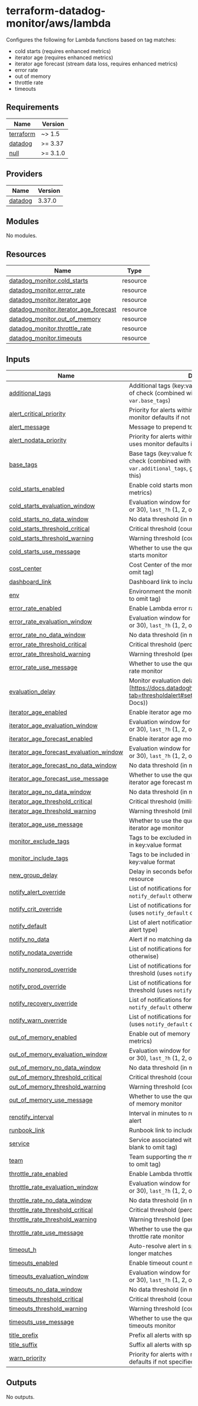 # terraform-datadog-monitor/aws/lambda

Configures the following for Lambda functions based on tag matches:

* cold starts (requires enhanced metrics)
* iterator age (requires enhanced metrics)
* iterator age forecast (stream data loss, requires enhanced metrics)
* error rate
* out of memory
* throttle rate
* timeouts

<!-- BEGIN_TF_DOCS -->
## Requirements

| Name | Version |
|------|---------|
| <a name="requirement_terraform"></a> [terraform](#requirement\_terraform) | ~> 1.5 |
| <a name="requirement_datadog"></a> [datadog](#requirement\_datadog) | >= 3.37 |
| <a name="requirement_null"></a> [null](#requirement\_null) | >= 3.1.0 |

## Providers

| Name | Version |
|------|---------|
| <a name="provider_datadog"></a> [datadog](#provider\_datadog) | 3.37.0 |

## Modules

No modules.

## Resources

| Name | Type |
|------|------|
| [datadog_monitor.cold_starts](https://registry.terraform.io/providers/datadog/datadog/latest/docs/resources/monitor) | resource |
| [datadog_monitor.error_rate](https://registry.terraform.io/providers/datadog/datadog/latest/docs/resources/monitor) | resource |
| [datadog_monitor.iterator_age](https://registry.terraform.io/providers/datadog/datadog/latest/docs/resources/monitor) | resource |
| [datadog_monitor.iterator_age_forecast](https://registry.terraform.io/providers/datadog/datadog/latest/docs/resources/monitor) | resource |
| [datadog_monitor.out_of_memory](https://registry.terraform.io/providers/datadog/datadog/latest/docs/resources/monitor) | resource |
| [datadog_monitor.throttle_rate](https://registry.terraform.io/providers/datadog/datadog/latest/docs/resources/monitor) | resource |
| [datadog_monitor.timeouts](https://registry.terraform.io/providers/datadog/datadog/latest/docs/resources/monitor) | resource |

## Inputs

| Name | Description | Type | Default | Required |
|------|-------------|------|---------|:--------:|
| <a name="input_additional_tags"></a> [additional\_tags](#input\_additional\_tags) | Additional tags (key:value format) to add to this type of check (combined with `local.tags` and `var.base_tags`) | `list(string)` | `[]` | no |
| <a name="input_alert_critical_priority"></a> [alert\_critical\_priority](#input\_alert\_critical\_priority) | Priority for alerts within critical threshold (P1-P5, uses monitor defaults if not specified) | `string` | `null` | no |
| <a name="input_alert_message"></a> [alert\_message](#input\_alert\_message) | Message to prepend to alert notifications | `string` | `"Alert"` | no |
| <a name="input_alert_nodata_priority"></a> [alert\_nodata\_priority](#input\_alert\_nodata\_priority) | Priority for alerts within warning threshold (P1-P5, uses monitor defaults if not specified) | `string` | `null` | no |
| <a name="input_base_tags"></a> [base\_tags](#input\_base\_tags) | Base tags (key:value format) to add to this type of check (combined with `local.tags` and `var.additional_tags`, generally you should not change this) | `list(string)` | <pre>[<br>  "resource:lambda"<br>]</pre> | no |
| <a name="input_cold_starts_enabled"></a> [cold\_starts\_enabled](#input\_cold\_starts\_enabled) | Enable cold starts monitor (requires enhanced metrics) | `bool` | `false` | no |
| <a name="input_cold_starts_evaluation_window"></a> [cold\_starts\_evaluation\_window](#input\_cold\_starts\_evaluation\_window) | Evaluation window for monitor (`last_?m` (1, 5, 10, 15, or 30), `last_?h` (1, 2, or 4), or `last_1d`] | `string` | `"last_4h"` | no |
| <a name="input_cold_starts_no_data_window"></a> [cold\_starts\_no\_data\_window](#input\_cold\_starts\_no\_data\_window) | No data threshold (in minutes, null to disable) | `number` | `null` | no |
| <a name="input_cold_starts_threshold_critical"></a> [cold\_starts\_threshold\_critical](#input\_cold\_starts\_threshold\_critical) | Critical threshold (count) | `number` | `null` | no |
| <a name="input_cold_starts_threshold_warning"></a> [cold\_starts\_threshold\_warning](#input\_cold\_starts\_threshold\_warning) | Warning threshold (count) | `number` | `null` | no |
| <a name="input_cold_starts_use_message"></a> [cold\_starts\_use\_message](#input\_cold\_starts\_use\_message) | Whether to use the query alert base message for cold starts monitor | `bool` | `false` | no |
| <a name="input_cost_center"></a> [cost\_center](#input\_cost\_center) | Cost Center of the monitored resource (leave blank to omit tag) | `string` | `null` | no |
| <a name="input_dashboard_link"></a> [dashboard\_link](#input\_dashboard\_link) | Dashboard link to include in message | `string` | `null` | no |
| <a name="input_env"></a> [env](#input\_env) | Environment the monitored resource is in (leave blank to omit tag) | `string` | `null` | no |
| <a name="input_error_rate_enabled"></a> [error\_rate\_enabled](#input\_error\_rate\_enabled) | Enable Lambda error rate monitor | `bool` | `true` | no |
| <a name="input_error_rate_evaluation_window"></a> [error\_rate\_evaluation\_window](#input\_error\_rate\_evaluation\_window) | Evaluation window for monitor (`last_?m` (1, 5, 10, 15, or 30), `last_?h` (1, 2, or 4), or `last_1d`] | `string` | `"last_5m"` | no |
| <a name="input_error_rate_no_data_window"></a> [error\_rate\_no\_data\_window](#input\_error\_rate\_no\_data\_window) | No data threshold (in minutes, 0 to disable) | `number` | `10` | no |
| <a name="input_error_rate_threshold_critical"></a> [error\_rate\_threshold\_critical](#input\_error\_rate\_threshold\_critical) | Critical threshold (percentage, 0-100) | `number` | `75` | no |
| <a name="input_error_rate_threshold_warning"></a> [error\_rate\_threshold\_warning](#input\_error\_rate\_threshold\_warning) | Warning threshold (percentage, 0-100) | `number` | `25` | no |
| <a name="input_error_rate_use_message"></a> [error\_rate\_use\_message](#input\_error\_rate\_use\_message) | Whether to use the query alert base message for error rate monitor | `bool` | `true` | no |
| <a name="input_evaluation_delay"></a> [evaluation\_delay](#input\_evaluation\_delay) | Monitor evaluation delay (see [https://docs.datadoghq.com/monitors/configuration/?tab=thresholdalert#set-alert-conditions](Datadog Docs)) | `number` | `900` | no |
| <a name="input_iterator_age_enabled"></a> [iterator\_age\_enabled](#input\_iterator\_age\_enabled) | Enable iterator age monitor | `bool` | `false` | no |
| <a name="input_iterator_age_evaluation_window"></a> [iterator\_age\_evaluation\_window](#input\_iterator\_age\_evaluation\_window) | Evaluation window for monitor (`last_?m` (1, 5, 10, 15, or 30), `last_?h` (1, 2, or 4), or `last_1d`] | `string` | `"last_1h"` | no |
| <a name="input_iterator_age_forecast_enabled"></a> [iterator\_age\_forecast\_enabled](#input\_iterator\_age\_forecast\_enabled) | Enable iterator age monitor | `bool` | `false` | no |
| <a name="input_iterator_age_forecast_evaluation_window"></a> [iterator\_age\_forecast\_evaluation\_window](#input\_iterator\_age\_forecast\_evaluation\_window) | Evaluation window for monitor (`last_?m` (1, 5, 10, 15, or 30), `last_?h` (1, 2, or 4), or `last_1d`] | `string` | `"last_1d"` | no |
| <a name="input_iterator_age_forecast_no_data_window"></a> [iterator\_age\_forecast\_no\_data\_window](#input\_iterator\_age\_forecast\_no\_data\_window) | No data threshold (in minutes, null to disable) | `number` | `null` | no |
| <a name="input_iterator_age_forecast_use_message"></a> [iterator\_age\_forecast\_use\_message](#input\_iterator\_age\_forecast\_use\_message) | Whether to use the query alert base message for iterator age forecast monitor | `bool` | `false` | no |
| <a name="input_iterator_age_no_data_window"></a> [iterator\_age\_no\_data\_window](#input\_iterator\_age\_no\_data\_window) | No data threshold (in minutes, null to disable) | `number` | `null` | no |
| <a name="input_iterator_age_threshold_critical"></a> [iterator\_age\_threshold\_critical](#input\_iterator\_age\_threshold\_critical) | Critical threshold (milliseconds) | `number` | `86400000` | no |
| <a name="input_iterator_age_threshold_warning"></a> [iterator\_age\_threshold\_warning](#input\_iterator\_age\_threshold\_warning) | Warning threshold (milliseconds) | `number` | `null` | no |
| <a name="input_iterator_age_use_message"></a> [iterator\_age\_use\_message](#input\_iterator\_age\_use\_message) | Whether to use the query alert base message for iterator age monitor | `bool` | `false` | no |
| <a name="input_monitor_exclude_tags"></a> [monitor\_exclude\_tags](#input\_monitor\_exclude\_tags) | Tags to be excluded in the monitoring query. Specify in key:value format | `list(string)` | `[]` | no |
| <a name="input_monitor_include_tags"></a> [monitor\_include\_tags](#input\_monitor\_include\_tags) | Tags to be included in the monitoring query. Specify in key:value format | `list(string)` | `[]` | no |
| <a name="input_new_group_delay"></a> [new\_group\_delay](#input\_new\_group\_delay) | Delay in seconds before generating alerts for a new resource | `number` | `300` | no |
| <a name="input_notify_alert_override"></a> [notify\_alert\_override](#input\_notify\_alert\_override) | List of notifications for alerts in critical threshold (uses `notify_default` otherwise) | `list(string)` | `[]` | no |
| <a name="input_notify_crit_override"></a> [notify\_crit\_override](#input\_notify\_crit\_override) | List of notifications for 24x7 alerts in critical threshold (uses `notify_default` otherwise) | `list(string)` | `[]` | no |
| <a name="input_notify_default"></a> [notify\_default](#input\_notify\_default) | List of alert notifications (can be overridden based on alert type) | `list(string)` | n/a | yes |
| <a name="input_notify_no_data"></a> [notify\_no\_data](#input\_notify\_no\_data) | Alert if no matching data is found | `bool` | `false` | no |
| <a name="input_notify_nodata_override"></a> [notify\_nodata\_override](#input\_notify\_nodata\_override) | List of notifications for no data (uses `notify_default` otherwise) | `list(string)` | `[]` | no |
| <a name="input_notify_nonprod_override"></a> [notify\_nonprod\_override](#input\_notify\_nonprod\_override) | List of notifications for non-prod alerts in critical threshold (uses `notify_default` otherwise) | `list(string)` | `[]` | no |
| <a name="input_notify_prod_override"></a> [notify\_prod\_override](#input\_notify\_prod\_override) | List of notifications for 12x5 prod alerts in critical threshold (uses `notify_default` otherwise) | `list(string)` | `[]` | no |
| <a name="input_notify_recovery_override"></a> [notify\_recovery\_override](#input\_notify\_recovery\_override) | List of notifications for alert recovery (uses `notify_default` otherwise) | `list(string)` | `[]` | no |
| <a name="input_notify_warn_override"></a> [notify\_warn\_override](#input\_notify\_warn\_override) | List of notifications for alerts in warning threshold (uses `notify_default` otherwise) | `list(string)` | `[]` | no |
| <a name="input_out_of_memory_enabled"></a> [out\_of\_memory\_enabled](#input\_out\_of\_memory\_enabled) | Enable out of memory monitor (requires enhanced metrics) | `bool` | `true` | no |
| <a name="input_out_of_memory_evaluation_window"></a> [out\_of\_memory\_evaluation\_window](#input\_out\_of\_memory\_evaluation\_window) | Evaluation window for monitor (`last_?m` (1, 5, 10, 15, or 30), `last_?h` (1, 2, or 4), or `last_1d`] | `string` | `"last_4h"` | no |
| <a name="input_out_of_memory_no_data_window"></a> [out\_of\_memory\_no\_data\_window](#input\_out\_of\_memory\_no\_data\_window) | No data threshold (in minutes, null to disable) | `number` | `null` | no |
| <a name="input_out_of_memory_threshold_critical"></a> [out\_of\_memory\_threshold\_critical](#input\_out\_of\_memory\_threshold\_critical) | Critical threshold (count) | `number` | `5` | no |
| <a name="input_out_of_memory_threshold_warning"></a> [out\_of\_memory\_threshold\_warning](#input\_out\_of\_memory\_threshold\_warning) | Warning threshold (count) | `number` | `null` | no |
| <a name="input_out_of_memory_use_message"></a> [out\_of\_memory\_use\_message](#input\_out\_of\_memory\_use\_message) | Whether to use the query alert base message for out of memory monitor | `bool` | `false` | no |
| <a name="input_renotify_interval"></a> [renotify\_interval](#input\_renotify\_interval) | Interval in minutes to re-send notifications about an alert | `number` | `0` | no |
| <a name="input_runbook_link"></a> [runbook\_link](#input\_runbook\_link) | Runbook link to include in message | `string` | `null` | no |
| <a name="input_service"></a> [service](#input\_service) | Service associated with the monitored resource (leave blank to omit tag) | `string` | `null` | no |
| <a name="input_team"></a> [team](#input\_team) | Team supporting the monitored resource (leave blank to omit tag) | `string` | `null` | no |
| <a name="input_throttle_rate_enabled"></a> [throttle\_rate\_enabled](#input\_throttle\_rate\_enabled) | Enable Lambda throttle rate monitor | `bool` | `true` | no |
| <a name="input_throttle_rate_evaluation_window"></a> [throttle\_rate\_evaluation\_window](#input\_throttle\_rate\_evaluation\_window) | Evaluation window for monitor (`last_?m` (1, 5, 10, 15, or 30), `last_?h` (1, 2, or 4), or `last_1d`] | `string` | `"last_5m"` | no |
| <a name="input_throttle_rate_no_data_window"></a> [throttle\_rate\_no\_data\_window](#input\_throttle\_rate\_no\_data\_window) | No data threshold (in minutes, 0 to disable) | `number` | `10` | no |
| <a name="input_throttle_rate_threshold_critical"></a> [throttle\_rate\_threshold\_critical](#input\_throttle\_rate\_threshold\_critical) | Critical threshold (percentage, 0-100) | `number` | `75` | no |
| <a name="input_throttle_rate_threshold_warning"></a> [throttle\_rate\_threshold\_warning](#input\_throttle\_rate\_threshold\_warning) | Warning threshold (percentage, 0-100) | `number` | `25` | no |
| <a name="input_throttle_rate_use_message"></a> [throttle\_rate\_use\_message](#input\_throttle\_rate\_use\_message) | Whether to use the query alert base message for throttle rate monitor | `bool` | `false` | no |
| <a name="input_timeout_h"></a> [timeout\_h](#input\_timeout\_h) | Auto-resolve alert in specified hours if condition no longer matches | `number` | `0` | no |
| <a name="input_timeouts_enabled"></a> [timeouts\_enabled](#input\_timeouts\_enabled) | Enable timeout count monitor | `bool` | `true` | no |
| <a name="input_timeouts_evaluation_window"></a> [timeouts\_evaluation\_window](#input\_timeouts\_evaluation\_window) | Evaluation window for monitor (`last_?m` (1, 5, 10, 15, or 30), `last_?h` (1, 2, or 4), or `last_1d`] | `string` | `"last_5m"` | no |
| <a name="input_timeouts_no_data_window"></a> [timeouts\_no\_data\_window](#input\_timeouts\_no\_data\_window) | No data threshold (in minutes, 0 to disable) | `number` | `10` | no |
| <a name="input_timeouts_threshold_critical"></a> [timeouts\_threshold\_critical](#input\_timeouts\_threshold\_critical) | Critical threshold (count) | `number` | `75` | no |
| <a name="input_timeouts_threshold_warning"></a> [timeouts\_threshold\_warning](#input\_timeouts\_threshold\_warning) | Warning threshold (count) | `number` | `25` | no |
| <a name="input_timeouts_use_message"></a> [timeouts\_use\_message](#input\_timeouts\_use\_message) | Whether to use the query alert base message for timeouts monitor | `bool` | `false` | no |
| <a name="input_title_prefix"></a> [title\_prefix](#input\_title\_prefix) | Prefix all alerts with specified value in brackets | `string` | `null` | no |
| <a name="input_title_suffix"></a> [title\_suffix](#input\_title\_suffix) | Suffix all alerts with specified value in parenthesis | `string` | `null` | no |
| <a name="input_warn_priority"></a> [warn\_priority](#input\_warn\_priority) | Priority for alerts with no data (P1-P5, uses monitor defaults if not specified) | `string` | `null` | no |

## Outputs

No outputs.
<!-- END_TF_DOCS -->
